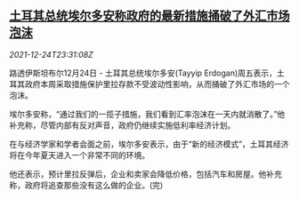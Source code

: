<!--1640390463000-->
[土耳其总统埃尔多安称政府的最新措施捅破了外汇市场泡沫](https://cn.reuters.com/article/turkey-erdogan-fx-market-bubble-1225-idCNKBS2J3131)
------

<div><i>2021-12-24T23:31:08Z</i></div><p>路透伊斯坦布尔12月24日 - 土耳其总统埃尔多安(Tayyip Erdogan)周五表示，土耳其政府本周采取措施保护里拉存款不受波动性影响，从而捅破了外汇市场的一个泡沫。</p><p>埃尔多安称，“通过我们的一揽子措施，我们看到汇率泡沫在一天内就消散了。”他补充称，尽管内部有反对声音，政府仍继续实施低利率经济计划。</p><p>在与经济学家和学者会面之前，埃尔多安表示，由于“新的经济模式”，土耳其经济将在今年夏天进入一个非常不同的环境。</p><p>他还表示，预计里拉反弹后，企业和卖家会降低价格，包括汽车和房屋。他补充称，政府将追查那些没有这么做的企业。(完)</p>
